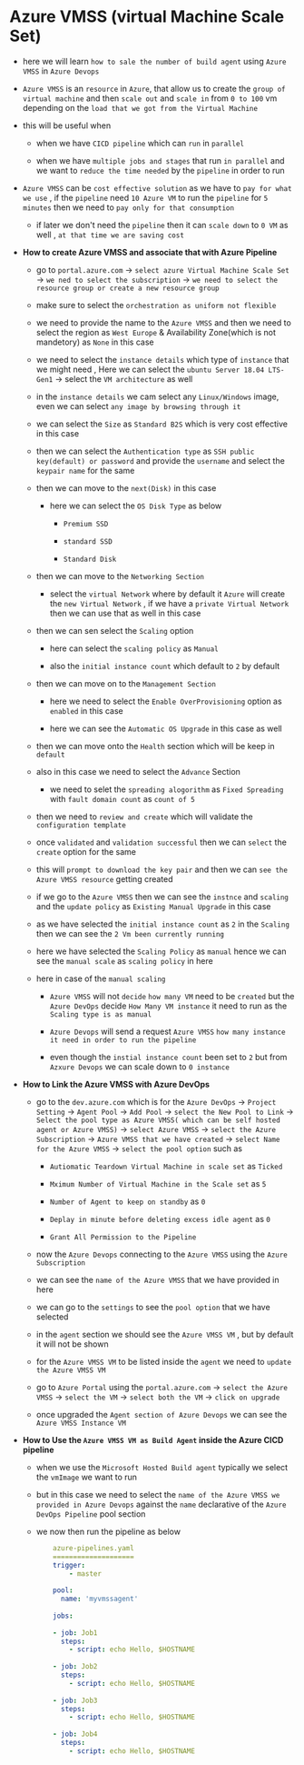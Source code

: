 # Azure VMSS (virtual Machine Scale Set)

- here we will learn `how to sale the number of build agent` using `Azure VMSS` in `Azure Devops`

- `Azure VMSS` is an `resource` in `Azure`, that allow us to create the `group of virtual machine` and then `scale out` and `scale in` from `0 to 100` vm depending on the `load that we got from the Virtual Machine`

- this will be useful when
  
  - when we have `CICD pipeline` which can `run` in `parallel`
  
  - when we have `multiple jobs and stages` that run `in parallel` and we want to `reduce the time needed` by the `pipeline` in order to run
  
- `Azure VMSS` can be `cost effective solution` as we have to `pay for what we use` , if the `pipeline` need `10 Azure VM` to run the `pipeline` for `5 minutes` then we need to `pay only for that consumption`
  
  - if later we don't need the `pipeline` then it can `scale down` to `0 VM` as well , `at that time we are saving cost`
  

- **How to create Azure VMSS and associate that with Azure Pipeline** 
  
  - go to `portal.azure.com` &rarr; `select azure Virtual Machine Scale Set` &rarr; `we ned to select the subscription` &rarr; `we need to select the resource group or create a new resource group`
  
  - make sure to select the `orchestration as uniform not flexible`
  
  - we need to provide the name to the `Azure VMSS` and then we need to select the region as `West Europe` & Availability Zone(which is not mandetory) as `None` in this case
  
  - we need to select the `instance details` which type of `instance` that we might need , Here we can select the `ubuntu Server 18.04 LTS-Gen1` &rarr; select the `VM architecture` as well 
  
  - in the `instance details` we cam select any `Linux/Windows` image, even we can select `any image by browsing through it`
  
  - we can select the `Size` as `Standard B2S` which is very cost effective in this case
  
  - then we can select the `Authentication type` as `SSH public key(default) or password`  and provide the `username` and select the `keypair name` for the same 
  
  -  then we can move to the `next(Disk)` in this case
     
     - here we can select the `OS Disk Type` as below 
       
       - `Premium SSD`
       
       - `standard SSD`
       
       - `Standard Disk`   
    
  - then we can move to the `Networking Section`
    
    - select the `virtual Network` where by default it `Azure` will create the `new Virtual Network` , if we have a `private Virtual Network` then we can use that as well in this case
    
  -  then we can sen select the `Scaling` option 
     
     - here can select the `scaling policy` as `Manual`
     
     - also the `initial instance count` which default to `2` by default
     
  -  then we can move on to the `Management Section`
     
     - here we need to select the `Enable OverProvisioning` option as `enabled` in this case 
     
     - here we can see the `Automatic OS Upgrade` in this case as well  
     
  -  then we can move onto the `Health` section which will be keep in `default` 
  
  - also in this case we need to select the `Advance` Section
    
    - we need to selet the `spreading alogorithm` as `Fixed Spreading` with `fault domain count` as `count of 5`

  - then we need to `review and create` which will validate the `configuration template`
  
  - once `validated` and `validation successful` then we can `select` the `create` option for the same 
  
  - this will `prompt to download the key pair` and then we can `see the Azure VMSS resource` getting created 
  
  - if we go to the `Azure VMSS`  then we can see the `instnce` and `scaling` and the `update policy` as `Existing Manual Upgrade` in this case 
  
  - as we have selected the `initial instance count` as `2` in the `Scaling` then we can see the `2 Vm been currently running`
  
  - here we have selected the `Scaling Policy` as `manual` hence we can see the `manual scale` as `scaling policy` in here

  - here in case of the `manual scaling`
    
    -  `Azure VMSS` will not `decide` `how many VM` need to be `created` but the `Azure DevOps` decide `How Many VM instance` it need to run as the `Scaling type is as manual`
    
    - `Azure Devops` will send a request `Azure VMSS` `how many instance it need in order to run the pipeline`  
    
    - even though the `instial instance count` been set to `2` but from `Azxure Devops` we can scale down to `0 instance`

- **How to Link the Azure VMSS with Azure DevOps**
  
  - go to the `dev.azure.com` which is for the `Azure DevOps` &rarr; `Project Setting` &rarr; `Agent Pool` &rarr; `Add Pool` &rarr; `select the New Pool to Link` &rarr; `Select the pool type as Azure VMSS( which can be self hosted agent or Azure VMSS)`  &rarr; `select Azure VMSS` &rarr; `select the Azure Subscription` &rarr; `Azure VMSS that we have created` &rarr; `select Name for the Azure VMSS` &rarr; `select the pool option`  such as 
    
    - `Autiomatic Teardown Virtual Machine in scale set` as `Ticked`
    
    - `Mximum Number of Virtual Machine in the Scale set` as `5` 
    
    - `Number of Agent to keep on standby` as `0` 
    
    -  `Deplay in minute before deleting excess idle agent` as `0`
    
    - `Grant All Permission to the Pipeline`

  - now the `Azure Devops` connecting to the `Azure VMSS` using the `Azure Subscription`
  
  - we can see the `name of the Azure VMSS` that we have provided in here 
  
  - we can go to the `settings` to see the `pool option` that we have selected
  
  - in the `agent` section we should see the `Azure VMSS VM` , but by default it will not be shown 
  
  - for the `Azure VMSS VM` to be listed inside the `agent` we need to `update the Azure VMSS VM`
  
  - go to `Azure Portal` using the `portal.azure.com` &rarr; `select the Azure VMSS` &rarr; `select the VM` &rarr; `select both the VM` &rarr; `click on upgrade`
  
  - once upgraded the `Agent section of Azure Devops` we can see the `Azure VMSS Instance VM`
  

- **How to Use the `Azure VMSS VM as Build Agent` inside the Azure CICD pipeline**

  - when we use the `Microsoft Hosted Build agent` typically we select the `vmImage` we want to run 
  
  - but in this case we need to select the `name of the Azure VMSS we provided in Azure Devops` against the `name` declarative of the `Azure DevOps Pipeline` pool section
  
  - we now then run the pipeline as below 
    
    ```yaml
        azure-pipelines.yaml
        ====================
        trigger:
            - master
        
        pool:
          name: 'myvmssagent'
        
        jobs:
        
        - job: Job1
          steps:
            - script: echo Hello, $HOSTNAME
        
        - job: Job2
          steps:
            - script: echo Hello, $HOSTNAME
        
        - job: Job3
          steps:
            - script: echo Hello, $HOSTNAME
        
        - job: Job4
          steps:
            - script: echo Hello, $HOSTNAME
        

    ```





 

